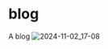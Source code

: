 # blog
A blog
![2024-11-02_17-08](https://github.com/user-attachments/assets/36971b94-f63e-4693-b68a-e15da9bef38c)
